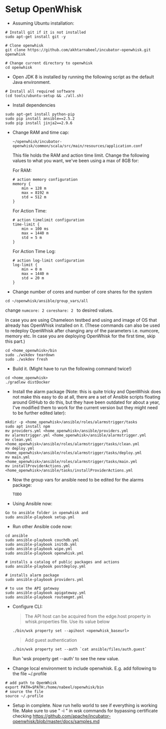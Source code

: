 # Setup OpenWhisk
- Assuming Ubuntu installation:

```
# Install git if it is not installed
sudo apt-get install git -y

# Clone openwhisk
git clone https://github.com/akhtarnabeel/incubator-openwhisk.git openwhisk

# Change current directory to openwhisk
cd openwhisk
```

  - Open JDK 8 is installed by running the following script as the default Java environment.

```
# Install all required software
(cd tools/ubuntu-setup && ./all.sh)
```

  - Install dependencies

```
sudo apt-get install python-pip
sudo pip install ansible==2.5.2
sudo pip install jinja2==2.9.6
````

  - Change RAM and time cap:
    
    ```
    ~/openwhisk/incubator-openwhisk/common/scala/src/main/resources/application.conf
    ```

    This file holds the RAM and action time limit. Change the following values to what you want, we've been using a max of 8GB for:
    
    For RAM:
    ```
    # action memory configuration
    memory {
        min = 128 m
        max = 8192 m
        std = 512 m
    }
    ```
    
    For Action Time:
    ```
    # action timelimit configuration
    time-limit {
        min = 100 ms
        max = 1440 m
        std = 5 m
    }
    ```
    
    For Action Time Log:
    ```
    # action log-limit configuration
    log-limit {
        min = 0 m
        max = 1440 m
        std = 20 m
    }
    ```
  
  - Change number of cores and number of core shares for the system
  
  ```
  cd ~/openwhisk/ansible/group_vars/all
  ```
  change ```numcore: 2
  coreshare: 2 ``` to desired values. 
  
In case you are using Chameleon testbed and using and image of OS that already has OpenWhisk installed on it. (These commands can also be used to redeploy OpenWhisk after changing any of the parameters i.e. numcore, memory etc. In case you are deploying OpenWhisk for the first time, skip this part.)
  
  
  ```
  cd <home_openwhisk>/bin
  sudo ./wskdev teardown
  sudo ./wskdev fresh
  ```
  
  
  - Build it. (Might have to run the following command twice!)

  ```
  cd <home_openwhisk>
  ./gradlew distDocker
  ```
  - Install the alarm package (Note: this is quite tricky and OpenWhisk does not make this easy to do at all, there are a set of Ansible scripts floating around GitHub to do this, but they have been outdated for about a year, I've modified them to work for the current version but they might need to be further edited later): 
  
  ```
  mkdir -p <home_openwhisk>/ansible/roles/alarmstrigger/tasks
  sudo apt install npm
  mv providers.yml <home_openwhisk>/ansible/providers.yml
  mv alarmstrigger.yml <home_openwhisk>/ansible/alarmstrigger.yml
  mv clean.yml <home_openwhisk>/ansible/roles/alarmstrigger/tasks/clean.yml
  mv deploy.yml <home_openwhisk>/ansible/roles/alarmstrigger/tasks/deploy.yml
  mv main.yml <home_openwhisk>/ansible/roles/alarmstrigger/tasks/main.yml
  mv installProviderActions.yml <home_openwhisk>/ansible/tasks/installProviderActions.yml
  ```
  - Now the group vars for ansible need to be edited for the alarms package:
    
    ```
    TODO
    ```
    
    
  - Using Ansible now:
  
  ```
  Go to ansible folder in openwhisk and 
  sudo ansible-playbook setup.yml
  ```
  
  - Run other Ansible code now:
  
  ```
  cd ansible
  sudo ansible-playbook couchdb.yml
  sudo ansible-playbook initdb.yml
  sudo ansible-playbook wipe.yml
  sudo ansible-playbook openwhisk.yml

  # installs a catalog of public packages and actions
  sudo ansible-playbook postdeploy.yml
  
  # installs alarm package
  sudo ansible-playbook providers.yml

  # to use the API gateway
  sudo ansible-playbook apigateway.yml
  sudo ansible-playbook routemgmt.yml
  ```
  
  - Configure CLI:
    > The API host can be acquired from the edge.host property in whisk.properties file. Use its value below
  
      ```
      ./bin/wsk property set --apihost <openwhisk_baseurl>
      ```
    > Add guest authentication
    
     ```
     ./bin/wsk property set --auth `cat ansible/files/auth.guest`
     ```
     Run 'wsk property get --auth' to see the new value.
  
  - Change local environment to include openwhisk. E.g. add following to the file ~/.profile
  
  ```
  # add path to OpenWhisk
  export PATH=$PATH:/home/nabeel/openwhisk/bin
  # source the file
  source ~/.profile 
  ```
  
- Setup in complete. Now run hello world to see if everything is working file. Make sure to use " -i " in wsk commands for bypassing certificate checking
https://github.com/apache/incubator-openwhisk/blob/master/docs/samples.md
